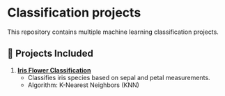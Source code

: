 # Classification projects
This repository contains multiple machine learning classification projects.
## 📂 **Projects Included**

1. **[Iris Flower Classification](./iris-flower-classification)**
   - Classifies iris species based on sepal and petal measurements.
   - Algorithm: K-Nearest Neighbors (KNN)
